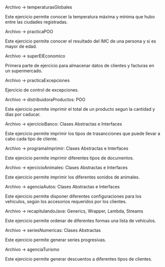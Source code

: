 Archivo -> temperaturasGlobales

Este ejercicio permite conocer la temperatura máxima y mínima que hubo entre las ciudades registradas.

Archivo -> practicaPOO

Este ejercicio permite conocer el resultado del IMC de una persona y si es mayor de edad.

Archivo -> superElEconomico

Primera parte de ejercicio para almacenar datos de clientes y facturas en un supermercado.

Archivo -> practicaExcepciones

Ejercicio de control de excepciones.

Archivo -> distribuidoraProductos: POO

Este ejercicio permite imprimir el total de un producto segun la cantidad y dias por caducar.

Archivo -> ejercicioBanco: Clases Abstractas e Interfaces

Este ejercicio permite imprimir los tipos de trasancciones que puede llevar a cabo cada tipo de cliente.

Archivo -> programaImprimir: Clases Abstractas e Interfaces

Este ejercicio permite imprimir diferentes tipos de documentos.

Archivo -> ejercicioAnimales: Clases Abstractas e Interfaces

Este ejercicio permite imprimir los diferentes sonidos de animales.

Archivo -> agenciaAutos: Clases Abstractas e Interfaces

Este ejercicio permite disponer diferentes configuraciones para los vehiculos, según los accesorios requeridos por los clientes.

Archivo -> recapitulandoJava: Generics, Wrapper, Lambda, Streams

Este ejercicio permite ordenar de diferentes formas una lista de vehiculos. 

Archivo -> seriesNumericas: Clases Abstractas

Este ejercicio permite generar series progresivas.

Archivo -> agenciaTurismo 

Este ejercicio permite generar descuentos a diferentes tipos de clientes.


